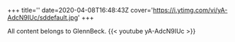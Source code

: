 +++
title=''
date=2020-04-08T16:48:43Z
cover='https://i.ytimg.com/vi/yA-AdcN9IUc/sddefault.jpg'
+++

All content belongs to GlennBeck.
{{< youtube yA-AdcN9IUc >}}
